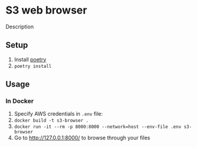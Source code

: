 # S3 web browser

Description

## Setup

1. Install [poetry](https://python-poetry.org/)
2. `poetry install`

## Usage

### In Docker

1. Specify AWS credentials in `.env` file:
1. `docker build -t s3-browser .`
1. `docker run -it --rm -p 8000:8000 --network=host --env-file .env s3-browser`
1. Go to http://127.0.0.1:8000/ to browse through your files
